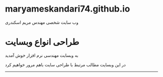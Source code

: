 # maryameskandari74.github.io
وب سایت شخصی مهندس مریم اسکندری
<body>
    </body>
    <h1>طراحی انواع وبسایت</h1>
<p>به وبسایت مهندسی نرم افزار خوش آمدید </p>
    <p>در این وبسایت مطالب مرتبط با طراحی سایت باهم مرور خواهیم کرد</p>
    <hr>

